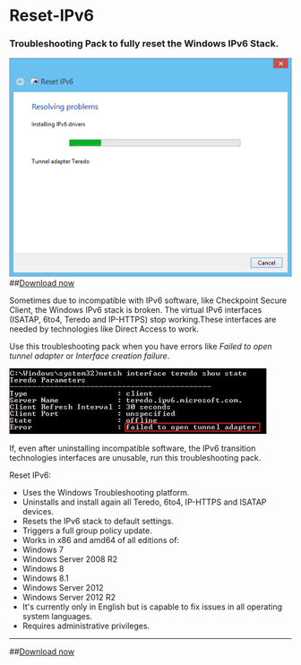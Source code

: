 Reset-IPv6
==========

### Troubleshooting Pack to fully reset the Windows IPv6 Stack.

![Screenshot](ProjectDescription/Scheenshot.png) 
##[Download now](https://github.com/Tulpep/Reset-IPv6/releases/download/V2.0/ResetIPv6.diagcab)

Sometimes due to incompatible with IPv6 software, like Checkpoint Secure Client, the Windows IPv6 stack is broken. The virtual IPv6 interfaces (ISATAP, 6to4, Teredo and IP-HTTPS) stop working.These interfaces are needed by technologies like Direct Access to work.

Use this troubleshooting pack when you have errors like *Failed to open tunnel adapter* or *Interface creation failure*.

![Failed to open tunnel adapter](ProjectDescription/ErrorTeredo.png)

If, even after uninstalling incompatible software, the IPv6 transition technologies interfaces are unusable, run this troubleshooting pack. 

Reset IPv6:
* Uses the Windows Troubleshooting platform.
* Uninstalls and install again all Teredo, 6to4, IP-HTTPS and ISATAP devices. 
* Resets the IPv6 stack to default settings.
* Triggers a full group policy update.
* Works in x86 and amd64 of all editions of:
 * Windows 7
 * Windows Server 2008 R2
 * Windows 8
 * Windows 8.1
 * Windows Server 2012
 * Windows Server 2012 R2
* It's currently only in English but is capable to fix issues in all operating system languages.
* Requires administrative privileges.

---
##[Download now](https://github.com/Tulpep/Reset-IPv6/releases/download/V2.0/ResetIPv6.diagcab)
